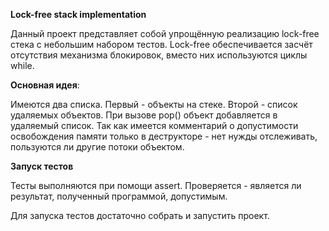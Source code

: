 **Lock-free stack implementation**

Данный проект представляет собой упрощённую реализацию lock-free стека с небольшим набором тестов. 
Lock-free обеспечивается засчёт отсутствия механизма блокировок, 
вместо них используются циклы while.


**Основная идея**:

Имеются два списка. 
Первый - объекты на стеке. 
Второй - список удаляемых объектов. 
При вызове pop() объект добавляется в удаляемый список. 
Так как имеется комментарий о допустимости освобождения 
памяти только в деструкторе - нет нужды отслеживать, 
пользуются ли другие потоки объектом.

**Запуск тестов**

Тесты выполняются при помощи assert. Проверяется - является ли 
результат, полученный программой, допустимым.

Для запуска тестов достаточно собрать и запустить проект.